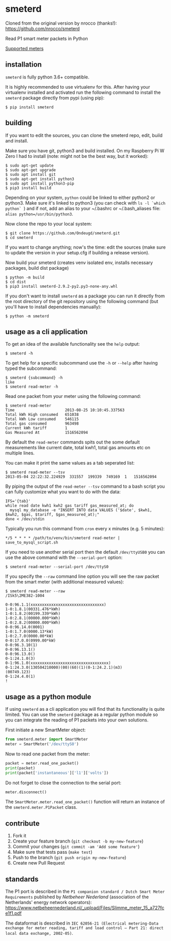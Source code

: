 smeterd
=======

Cloned from the original version by nrocco (thanks!): https://github.com/nrocco/smeterd 

Read P1 smart meter packets in Python

[Supported meters](supported-meters.md)

installation
------------

`smeterd` is fully python 3.6+ compatible.

It is highly recommended to use virtualenv for this.
After having your virtualenv installed and activated run the following command to install
the `smeterd` package directly from pypi (using pip):

    $ pip install smeterd

building
-----------------------

If you want to edit the sources, you can clone the smeterd repo, edit, build and install.

Make sure you have git, python3 and build installed.
On my Raspberry Pi W Zero I had to install (note: might not be the best way, but it worked):

    $ sudo apt-get update
    $ sudo apt-get upgrade
    $ sudo apt install git
    $ sudo apt-get install python3
    $ sudo apt install python3-pip
    $ pip3 install build

Depending on your system, `python` could be linked to either python2 or python3.
Make sure it's linked to python3 (you can check with ``ls -l `which python` ``) and if not, add an alias to your ~/.bashrc or ~/.bash_aliases file: `alias python=/usr/bin/python3`.

Now clone the repo to your local system:

    $ git clone https://github.com/Ondeugd/smeterd.git
    $ cd smeterd
    
If you want to change anything; now's the time: edit the sources (make sure to update the version in your setup.cfg if building a release version).

Now build your smeterd (creates venv isolated env, installs necessary packages, build dist package) 

    $ python -m build
    $ cd dist
    $ pip3 install smeterd-2.9.2-py2.py3-none-any.whl

If you don't want to install `smeterd` as a package you can run it directly
from the root directory of the git repository using the following command 
(but you'll have to install dependencies manually):

    $ python -m smeterd



usage as a cli application
--------------------------

To get an idea of the available functionality see the `help` output:

    $ smeterd -h

To get help for a specific subcommand use the `-h` or `--help` after
having typed the subcommand:

    $ smeterd {subcommand} -h
    like
    $ smeterd read-meter -h
    
Read one packet from your meter using the following command:

    $ smeterd read-meter
    Time                      2013-08-25 10:10:45.337563
    Total kWh High consumed   651038
    Total kWh Low consumed    546115
    Total gas consumed        963498
    Current kWh tariff        1
    Gas Measured At           1516562094


By default the `read-meter` commands spits out the some default measurements like 
current date, total kwh1, total gas amounts etc on multiple lines.

You can make it print the same values as a tab seperated list:

    $ smeterd read-meter --tsv
    2013-05-04 22:22:32.224929	331557	199339	749169	1	1516562094


By piping the output of the `read-meter --tsv` command to a bash script you can fully
customize what you want to do with the data:

    IFS='{tab}'
    while read date kwh1 kwh2 gas tariff gas_measured_at; do
      mysql my_database -e "INSERT INTO data VALUES ('$date', $kwh1, $kwh2, $gas, $tariff, $gas_measured_at);"
    done < /dev/stdin


Typically you run this command from `cron` every x minutes (e.g. 5 minutes):

    */5 * * * * /path/to/venv/bin/smeterd read-meter | save_to_mysql_script.sh


If you need to use another serial port then the default `/dev/ttyUSB0` you can
use the above command with the `--serial-port` option:

    $ smeterd read-meter --serial-port /dev/ttyS0


If you specify the `--raw` command line option you will see the
raw packet from the smart meter (with additional measured values):

    $ smeterd read-meter --raw
    /ISk5\2ME382-1004

    0-0:96.1.1(xxxxxxxxxxxxxxxxxxxxxxxxxxxxxxxx)
    1-0:1.8.1(00331.476*kWh)
    1-0:1.8.2(00199.339*kWh)
    1-0:2.8.1(00000.000*kWh)
    1-0:2.8.2(00000.000*kWh)
    0-0:96.14.0(0001)
    1-0:1.7.0(0000.13*kW)
    1-0:2.7.0(0000.00*kW)
    0-0:17.0.0(0999.00*kW)
    0-0:96.3.10(1)
    0-0:96.13.1()
    0-0:96.13.0()
    0-1:24.1.0(3)
    0-1:96.1.0(xxxxxxxxxxxxxxxxxxxxxxxxxxxxxxxxxx)
    0-1:24.3.0(130504210000)(00)(60)(1)(0-1:24.2.1)(m3)
    (00749.123)
    0-1:24.4.0(1)
    !


usage as a python module
------------------------

If using `smeterd` as a cli application you will find that its functionality
is quite limited. You can use the `smeterd` package as a regular python module
so you can integrate the reading of P1 packets into your own solutions.

First initiate a new SmartMeter object:
```python
from smeterd.meter import SmartMeter
meter = SmartMeter('/dev/ttyS0')
```

Now to read one packet from the meter:
```python
packet = meter.read_one_packet()
print(packet)
print(packet['instantaneous']['l1']['volts'])
```

Do not forget to close the connection to the serial port:
```python
meter.disconnect()
```

The `SmartMeter.meter.read_one_packet()` function will return an instance of
the `smeterd.meter.P1Packet` class.


contribute
----------

1. Fork it
2. Create your feature branch (`git checkout -b my-new-feature`)
3. Commit your changes (`git commit -am 'Add some feature'`)
4. Make sure that tests pass (`make test`)
5. Push to the branch (`git push origin my-new-feature`)
6. Create new Pull Request

standards
---------

The P1 port is described in the `P1 companion standard / Dutch Smart Meter Requirements` published by *Netbeheer Nederland* (association of the Netherlands' energy network operators):  
https://www.netbeheernederland.nl/_upload/Files/Slimme_meter_15_a727fce1f1.pdf

The dataformat is described in `IEC 62056-21 (Electrical metering-Data exchange for meter reading, tariff and load control – Part 21: direct local data exchange, 2002-05)`.

